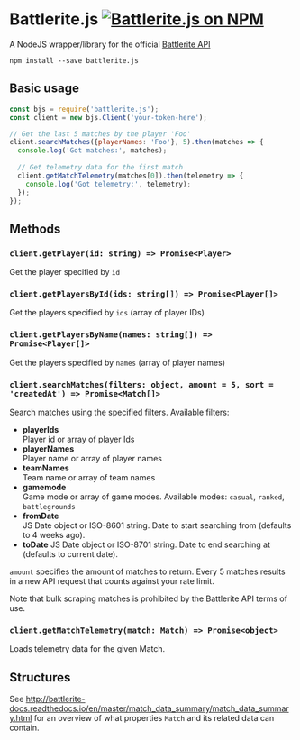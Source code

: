 # Battlerite.js <a href="https://www.npmjs.com/package/battlerite.js"><img src="https://img.shields.io/npm/v/battlerite.js.svg" alt="Battlerite.js on NPM"></a>

A NodeJS wrapper/library for the official [Battlerite API](http://battlerite-docs.readthedocs.io/en/master/introduction.html)

```
npm install --save battlerite.js
```

## Basic usage

```js
const bjs = require('battlerite.js');
const client = new bjs.Client('your-token-here');

// Get the last 5 matches by the player 'Foo'
client.searchMatches({playerNames: 'Foo'}, 5).then(matches => {
  console.log('Got matches:', matches);
  
  // Get telemetry data for the first match
  client.getMatchTelemetry(matches[0]).then(telemetry => {
    console.log('Got telemetry:', telemetry);
  });
});
```

## Methods

### `client.getPlayer(id: string) => Promise<Player>`

Get the player specified by `id`

### `client.getPlayersById(ids: string[]) => Promise<Player[]>`

Get the players specified by `ids` (array of player IDs)

### `client.getPlayersByName(names: string[]) => Promise<Player[]>`

Get the players specified by `names` (array of player names)

### `client.searchMatches(filters: object, amount = 5, sort = 'createdAt') => Promise<Match[]>`

Search matches using the specified filters. Available filters:

* **playerIds**  
  Player id or array of player Ids
* **playerNames**  
  Player name or array of player names
* **teamNames**  
  Team name or array of team names
* **gamemode**  
  Game mode or array of game modes. Available modes: `casual`, `ranked`, `battlegrounds`
* **fromDate**  
  JS Date object or ISO-8601 string. Date to start searching from (defaults to 4 weeks ago).
* **toDate**
  JS Date object or ISO-8701 string. Date to end searching at (defaults to current date).

`amount` specifies the amount of matches to return. Every 5 matches results in a new API request that counts against your rate limit.

Note that bulk scraping matches is prohibited by the Battlerite API terms of use.

### `client.getMatchTelemetry(match: Match) => Promise<object>`

Loads telemetry data for the given Match.

## Structures

See http://battlerite-docs.readthedocs.io/en/master/match_data_summary/match_data_summary.html for an overview of what properties `Match` and its related data can contain.
